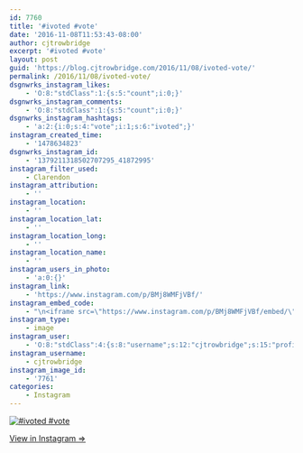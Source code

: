 ```yaml
---
id: 7760
title: '#ivoted #vote'
date: '2016-11-08T11:53:43-08:00'
author: cjtrowbridge
excerpt: '#ivoted #vote'
layout: post
guid: 'https://blog.cjtrowbridge.com/2016/11/08/ivoted-vote/'
permalink: /2016/11/08/ivoted-vote/
dsgnwrks_instagram_likes:
    - 'O:8:"stdClass":1:{s:5:"count";i:0;}'
dsgnwrks_instagram_comments:
    - 'O:8:"stdClass":1:{s:5:"count";i:0;}'
dsgnwrks_instagram_hashtags:
    - 'a:2:{i:0;s:4:"vote";i:1;s:6:"ivoted";}'
instagram_created_time:
    - '1478634823'
dsgnwrks_instagram_id:
    - '1379211318502707295_41872995'
instagram_filter_used:
    - Clarendon
instagram_attribution:
    - ''
instagram_location:
    - ''
instagram_location_lat:
    - ''
instagram_location_long:
    - ''
instagram_location_name:
    - ''
instagram_users_in_photo:
    - 'a:0:{}'
instagram_link:
    - 'https://www.instagram.com/p/BMj8WMFjVBf/'
instagram_embed_code:
    - "\n<iframe src=\"https://www.instagram.com/p/BMj8WMFjVBf/embed/\" width=\"612\" height=\"710\" frameborder=\"0\" scrolling=\"no\" allowtransparency=\"true\" class=\"insta-image-embed\"></iframe>\n"
instagram_type:
    - image
instagram_user:
    - 'O:8:"stdClass":4:{s:8:"username";s:12:"cjtrowbridge";s:15:"profile_picture";s:96:"https://scontent.cdninstagram.com/t51.2885-19/s150x150/13724650_1188772791164794_142557231_a.jpg";s:2:"id";s:8:"41872995";s:9:"full_name";s:13:"CJ Trowbridge";}'
instagram_username:
    - cjtrowbridge
instagram_image_id:
    - '7761'
categories:
    - Instagram
---
```


[![#ivoted #vote](https://blog.cjtrowbridge.com/wp-content/uploads/2016/11/1478634823-1-1.jpg)](https://www.instagram.com/p/BMj8WMFjVBf/)

[View in Instagram ⇒](https://www.instagram.com/p/BMj8WMFjVBf/)